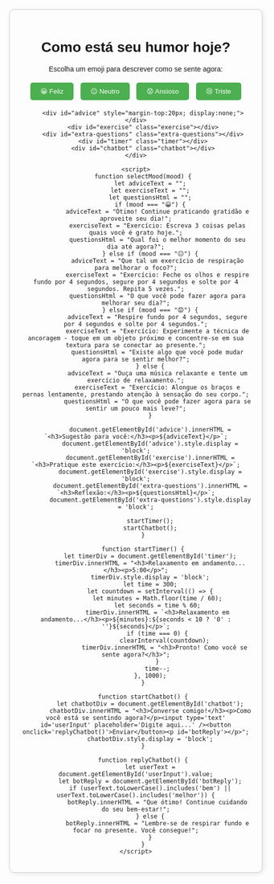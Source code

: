 <!DOCTYPE html>
<html lang="pt">
<head>
    <meta charset="UTF-8">
    <meta name="viewport" content="width=device-width, initial-scale=1.0">
    <title>Controle Sua Ansiedade</title>
    <style>
        body {
            font-family: Arial, sans-serif;
            text-align: center;
            padding: 20px;
        }
        .container {
            max-width: 500px;
            margin: auto;
            padding: 20px;
            border: 1px solid #ccc;
            border-radius: 10px;
            box-shadow: 2px 2px 10px rgba(0, 0, 0, 0.1);
        }
        button {
            background-color: #4CAF50;
            color: white;
            border: none;
            padding: 10px 20px;
            cursor: pointer;
            border-radius: 5px;
            margin: 5px;
        }
        button:hover {
            background-color: #45a049;
        }
        .exercise, .extra-questions, .timer, .chatbot {
            margin-top: 20px;
            display: none;
        }
        .hidden { display: none; }
    </style>
</head>
<body>
    <div class="container">
        <h1>Como está seu humor hoje?</h1>
        <p>Escolha um emoji para descrever como se sente agora:</p>
        <button onclick="selectMood('😀')">😀 Feliz</button>
        <button onclick="selectMood('😐')">😐 Neutro</button>
        <button onclick="selectMood('😟')">😟 Ansioso</button>
        <button onclick="selectMood('😢')">😢 Triste</button>
        
        <div id="advice" style="margin-top:20px; display:none;"></div>
        <div id="exercise" class="exercise"></div>
        <div id="extra-questions" class="extra-questions"></div>
        <div id="timer" class="timer"></div>
        <div id="chatbot" class="chatbot"></div>
    </div>
    
    <script>
        function selectMood(mood) {
            let adviceText = "";
            let exerciseText = "";
            let questionsHtml = "";
            if (mood === "😀") {
                adviceText = "Ótimo! Continue praticando gratidão e aproveite seu dia!";
                exerciseText = "Exercício: Escreva 3 coisas pelas quais você é grato hoje.";
                questionsHtml = "Qual foi o melhor momento do seu dia até agora?";
            } else if (mood === "😐") {
                adviceText = "Que tal um exercício de respiração para melhorar o foco?";
                exerciseText = "Exercício: Feche os olhos e respire fundo por 4 segundos, segure por 4 segundos e solte por 4 segundos. Repita 5 vezes.";
                questionsHtml = "O que você pode fazer agora para melhorar seu dia?";
            } else if (mood === "😟") {
                adviceText = "Respire fundo por 4 segundos, segure por 4 segundos e solte por 4 segundos.";
                exerciseText = "Exercício: Experimente a técnica de ancoragem - toque em um objeto próximo e concentre-se em sua textura para se conectar ao presente.";
                questionsHtml = "Existe algo que você pode mudar agora para se sentir melhor?";
            } else {
                adviceText = "Ouça uma música relaxante e tente um exercício de relaxamento.";
                exerciseText = "Exercício: Alongue os braços e pernas lentamente, prestando atenção à sensação do seu corpo.";
                questionsHtml = "O que você pode fazer agora para se sentir um pouco mais leve?";
            }
            
            document.getElementById('advice').innerHTML = `<h3>Sugestão para você:</h3><p>${adviceText}</p>`;
            document.getElementById('advice').style.display = 'block';
            document.getElementById('exercise').innerHTML = `<h3>Pratique este exercício:</h3><p>${exerciseText}</p>`;
            document.getElementById('exercise').style.display = 'block';
            document.getElementById('extra-questions').innerHTML = `<h3>Reflexão:</h3><p>${questionsHtml}</p>`;
            document.getElementById('extra-questions').style.display = 'block';
            
            startTimer();
            startChatbot();
        }
        
        function startTimer() {
            let timerDiv = document.getElementById('timer');
            timerDiv.innerHTML = "<h3>Relaxamento em andamento...</h3><p>5:00</p>";
            timerDiv.style.display = 'block';
            let time = 300;
            let countdown = setInterval(() => {
                let minutes = Math.floor(time / 60);
                let seconds = time % 60;
                timerDiv.innerHTML = `<h3>Relaxamento em andamento...</h3><p>${minutes}:${seconds < 10 ? '0' : ''}${seconds}</p>`;
                if (time === 0) {
                    clearInterval(countdown);
                    timerDiv.innerHTML = "<h3>Pronto! Como você se sente agora?</h3>";
                }
                time--;
            }, 1000);
        }
        
        function startChatbot() {
            let chatbotDiv = document.getElementById('chatbot');
            chatbotDiv.innerHTML = "<h3>Converse comigo!</h3><p>Como você está se sentindo agora?</p><input type='text' id='userInput' placeholder='Digite aqui...' /><button onclick='replyChatbot()'>Enviar</button><p id='botReply'></p>";
            chatbotDiv.style.display = 'block';
        }
        
        function replyChatbot() {
            let userText = document.getElementById('userInput').value;
            let botReply = document.getElementById('botReply');
            if (userText.toLowerCase().includes('bem') || userText.toLowerCase().includes('melhor')) {
                botReply.innerHTML = "Que ótimo! Continue cuidando do seu bem-estar!";
            } else {
                botReply.innerHTML = "Lembre-se de respirar fundo e focar no presente. Você consegue!";
            }
        }
    </script>
</body>
</html>
